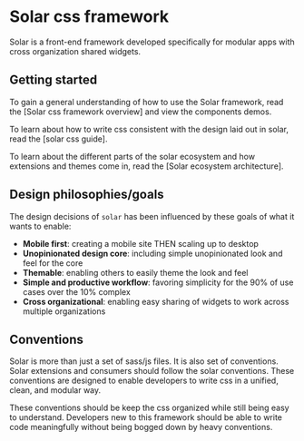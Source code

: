 # Solar css framework

Solar is a front-end framework developed specifically for modular apps with cross organization shared widgets.

## Getting started
To gain a general understanding of how to use the Solar framework, read the [Solar css framework overview] and view the components demos.

To learn about how to write css consistent with the design laid out in solar, read the [solar css guide].

To learn about the different parts of the solar ecosystem and how extensions and themes come in, read the [Solar ecosystem architecture].

## Design philosophies/goals
The design decisions of `solar` has been influenced by these goals of what it wants to enable:
- **Mobile first**: creating a mobile site THEN scaling up to desktop
- **Unopinionated design core**: including simple unopinionated look and feel for the core
- **Themable**: enabling others to easily theme the look and feel
- **Simple and productive workflow**: favoring simplicity for the 90% of use cases over the 10% complex
- **Cross organizational**: enabling easy sharing of widgets to work across multiple organizations

## Conventions
Solar is more than just a set of sass/js files. It is also set of conventions. Solar extensions and consumers should follow the solar conventions. These conventions are designed to enable developers to write css in a unified, clean, and modular way.

These conventions should be keep the css organized while still being easy to understand. Developers new to this framework should be able to write code meaningfully without being bogged down by heavy conventions.
